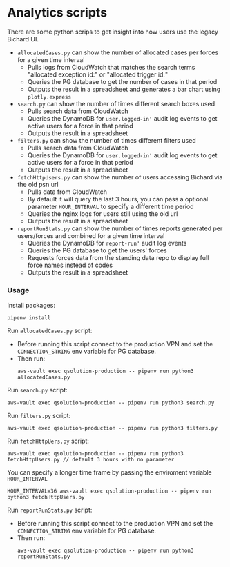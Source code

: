 # Analytics scripts

There are some python scrips to get insight into how users use the legacy Bichard UI.

- `allocatedCases.py` can show the number of allocated cases per forces for a given time interval
  - Pulls logs from CloudWatch that matches the search terms "allocated exception id:" or "allocated trigger id:"
  - Queries the PG database to get the number of cases in that period
  - Outputs the result in a spreadsheet and generates a bar chart using `plotly.express`
- `search.py` can show the number of times different search boxes used
  - Pulls search data from CloudWatch
  - Queries the DynamoDB for `user.logged-in'` audit log events to get active users for a force in that period
  - Outputs the result in a spreadsheet
- `filters.py` can show the number of times different filters used
  - Pulls search data from CloudWatch
  - Queries the DynamoDB for `user.logged-in'` audit log events to get active users for a force in that period
  - Outputs the result in a spreadsheet
- `fetchHttpUsers.py` can show the number of users accessing Bichard via the old psn url
  - Pulls data from CloudWatch
  - By default it will query the last 3 hours, you can pass a optional parameter `HOUR_INTERVAL` to specify a different time period
  - Queries the nginx logs for users still using the old url
  - Outputs the result in a spreadsheet
- `reportRunStats.py` can show the number of times reports generated per users/forces and combined for a given time interval
  - Queries the DynamoDB for `report-run'` audit log events
  - Queries the PG database to get the users' forces
  - Requests forces data from the standing data repo to display full force names instead of codes
  - Outputs the result in a spreadsheet

### Usage

Install packages:

```
pipenv install
```

Run `allocatedCases.py` script:

- Before running this script connect to the production VPN and set the `CONNECTION_STRING` env variable for PG database.
- Then run:
  ```
  aws-vault exec qsolution-production -- pipenv run python3 allocatedCases.py
  ```

Run `search.py` script:

```
aws-vault exec qsolution-production -- pipenv run python3 search.py
```

Run `filters.py` script:

```
aws-vault exec qsolution-production -- pipenv run python3 filters.py
```

Run `fetchHttpUers.py` script:

```
aws-vault exec qsolution-production -- pipenv run python3 fetchHttpUsers.py // default 3 hours with no parameter
```

You can specify a longer time frame by passing the enviroment variable `HOUR_INTERVAL`

```
HOUR_INTERVAL=36 aws-vault exec qsolution-production -- pipenv run python3 fetchHttpUsers.py
```

Run `reportRunStats.py` script:

- Before running this script connect to the production VPN and set the `CONNECTION_STRING` env variable for PG database.
- Then run:
  ```
  aws-vault exec qsolution-production -- pipenv run python3 reportRunStats.py
  ```
